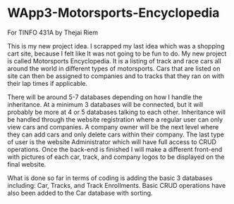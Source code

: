 # WApp3-Motorsports-Encyclopedia
For TINFO 431A by Thejai Riem

This is my new project idea. I scrapped my last idea which was a shopping cart site, because I felt like It was not going to be fun
to do. My new project is called Motorsports Encyclopedia. It is a listing of track and race cars all around the world in different types
of motorsports. Cars that are listed on site can then be assigned to companies and to tracks that they ran on with their lap times if
applicable.

There will be around 5-7 databases depending on how I handle the inheritance.
At a minimum 3 databases will be connected, but it will probably be more at 4 or 5 databases talking to each other.
Inheritance will be handled through the website registration where a regular user can only view cars and companies. A company owner
will be the next level where they can add cars and only delete cars within their company. The last type of user is the website Administrator
which will have full access to CRUD operations.
Once the back-end is finished I will make a different front-end with pictures of each car, track, and company logos to be displayed on the
final website.

What is done so far in terms of coding is adding the basic 3 databases including: Car, Tracks, and Track Enrollments. Basic CRUD operations
have also been added to the Car database with sorting.
